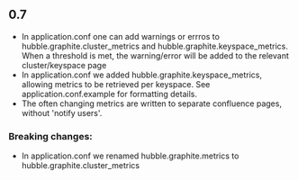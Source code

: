 
## 0.7
* In application.conf one can add warnings or errros to hubble.graphite.cluster_metrics and hubble.graphite.keyspace_metrics.
  When a threshold is met, the warning/error will be added to the relevant cluster/keyspace page
* In application.conf we added hubble.graphite.keyspace_metrics, allowing metrics to be retrieved per keyspace. See  application.conf.example for formatting details.
* The often changing metrics are written to separate confluence pages, without 'notify users'.
### Breaking changes:
* In application.conf we renamed hubble.graphite.metrics to hubble.graphite.cluster_metrics

